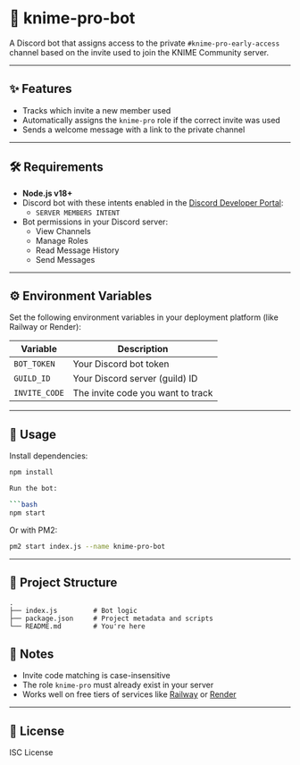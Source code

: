 # 🤖 knime-pro-bot

A Discord bot that assigns access to the private `#knime-pro-early-access` channel based on the invite used to join the KNIME Community server.

---

## ✨ Features

- Tracks which invite a new member used
- Automatically assigns the `knime-pro` role if the correct invite was used
- Sends a welcome message with a link to the private channel

---

## 🛠 Requirements

- **Node.js v18+**
- Discord bot with these intents enabled in the [Discord Developer Portal](https://discord.com/developers/applications):
  - `SERVER MEMBERS INTENT`
- Bot permissions in your Discord server:
  - View Channels
  - Manage Roles
  - Read Message History
  - Send Messages

---

## ⚙️ Environment Variables

Set the following environment variables in your deployment platform (like Railway or Render):

| Variable         | Description                                     |
|------------------|-------------------------------------------------|
| `BOT_TOKEN`      | Your Discord bot token                          |
| `GUILD_ID`       | Your Discord server (guild) ID                  |
| `INVITE_CODE`    | The invite code you want to track               |

---

## 🚀 Usage

Install dependencies:

```bash
npm install

Run the bot:

```bash
npm start
```

Or with PM2:

```bash
pm2 start index.js --name knime-pro-bot
```

---

## 📁 Project Structure

```
.
├── index.js         # Bot logic
├── package.json     # Project metadata and scripts
└── README.md        # You're here
```


## 📌 Notes

* Invite code matching is case-insensitive
* The role `knime-pro` must already exist in your server
* Works well on free tiers of services like [Railway](https://railway.app) or [Render](https://render.com)

---

## 📜 License

ISC License

```
